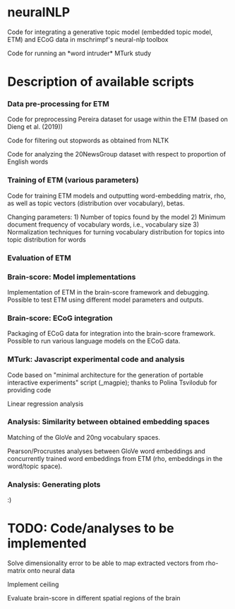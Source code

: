 # neuralNLP
<p>Code for integrating a generative topic model (embedded topic model, ETM) and ECoG data in mschrimpf's neural-nlp toolbox
<p>Code for running an *word intruder* MTurk study

# Description of available scripts

### Data pre-processing for ETM 
<p>Code for preprocessing Pereira dataset for usage within the ETM (based on Dieng et al. (2019))
<p>Code for filtering out stopwords as obtained from NLTK
<p>Code for analyzing the 20NewsGroup dataset with respect to proportion of English words

### Training of ETM (various parameters)
<p> Code for training ETM models and outputting word-embedding matrix, rho, as well as topic vectors (distribution over vocabulary), betas.
<p> Changing parameters:
1) Number of topics found by the model
2) Minimum document frequency of vocabulary words, i.e., vocabulary size
3) Normalization techniques for turning vocabulary distribution for topics into topic distribution for words

### Evaluation of ETM 

### Brain-score: Model implementations
<p> Implementation of ETM in the brain-score framework and debugging. Possible to test ETM using different model parameters and outputs.

### Brain-score: ECoG integration
<p> Packaging of ECoG data for integration into the brain-score framework. Possible to run various language models on the ECoG data.

### MTurk: Javascript experimental code and analysis
<p>Code based on "minimal architecture for the generation of portable interactive experiments" script (_magpie); thanks to Polina Tsvilodub for providing code
<p>Linear regression analysis

### Analysis: Similarity between obtained embedding spaces
<p> Matching of the GloVe and 20ng vocabulary spaces.
<p> Pearson/Procrustes analyses between GloVe word embeddings and concurrently trained word embeddings from ETM (rho, embeddings in the word/topic space). 

### Analysis: Generating plots
:)

# TODO: Code/analyses to be implemented
<p> Solve dimensionality error to be able to map extracted vectors from rho-matrix onto neural data
<p> Implement ceiling
<p> Evaluate brain-score in different spatial regions of the brain
